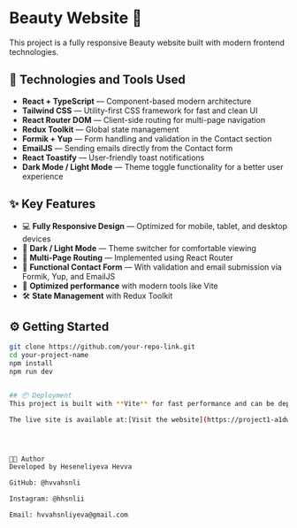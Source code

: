 # Beauty Website 🌸

This project is a fully responsive Beauty website built with modern frontend technologies.

## 🚀 Technologies and Tools Used
- **React + TypeScript** — Component-based modern architecture
- **Tailwind CSS** — Utility-first CSS framework for fast and clean UI
- **React Router DOM** — Client-side routing for multi-page navigation
- **Redux Toolkit** — Global state management
- **Formik + Yup** — Form handling and validation in the Contact section
- **EmailJS** — Sending emails directly from the Contact form
- **React Toastify** — User-friendly toast notifications
- **Dark Mode / Light Mode** — Theme toggle functionality for a better user experience

## ✨ Key Features
- 💻 **Fully Responsive Design** — Optimized for mobile, tablet, and desktop devices
- 🌙 **Dark / Light Mode** — Theme switcher for comfortable viewing
- 📄 **Multi-Page Routing** — Implemented using React Router
- 📝 **Functional Contact Form** — With validation and email submission via Formik, Yup, and EmailJS
- 🚀 **Optimized performance** with modern tools like Vite
- 🛠️ **State Management** with Redux Toolkit

## ⚙️ Getting Started

```bash
git clone https://github.com/your-repo-link.git
cd your-project-name
npm install
npm run dev


## 📦 Deployment
This project is built with **Vite** for fast performance and can be deployed on platforms like **Netlify**, **Vercel**, or any static hosting service.

The live site is available at:[Visit the website](https://project1-a1dwtq4po-hvvahsnlis-projects.vercel.app)




👩‍💻 Author
Developed by Heseneliyeva Hevva

GitHub: @hvvahsnli

Instagram: @hhsnlii

Email: hvvahsnliyeva@gmail.com